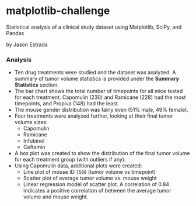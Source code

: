 # matplotlib-challenge
Statistical analysis of a clinical study dataset using Matplotlib, SciPy, and Pandas

by Jason Estrada

### Analysis

- Ten drug treatments were studied and the dataset was analyzed.  A summary of tumor volume statistics is provided under the **Summary Statistics** section.
- The bar chart shows the total number of timepoints for all mice tested for each treatment.  Capomulin (230) and Ramicane (228) had the most timepoints, and Propiva (148) had the least.
- The mouse gender distribution was fairly even (51% male, 49% female).
- Four treatments were analyzed further, looking at their final tumor volume sizes:
  - Capomulin
  - Ramicane
  - Infubinol
  - Ceftamin
- A box plot was created to show the distribution of the final tumor volume for each treatment group (with outliers if any).
- Using Capomulin data, additional plots were created:
  - Line plot of mouse ID `l509` (tumor volume vs timepoint)
  - Scatter plot of average tumor volume vs. mouse weight
  - Linear regression model of scatter plot. A correlation of 0.84 indicates a positive correlation of between the average tumor volume and mouse weight.